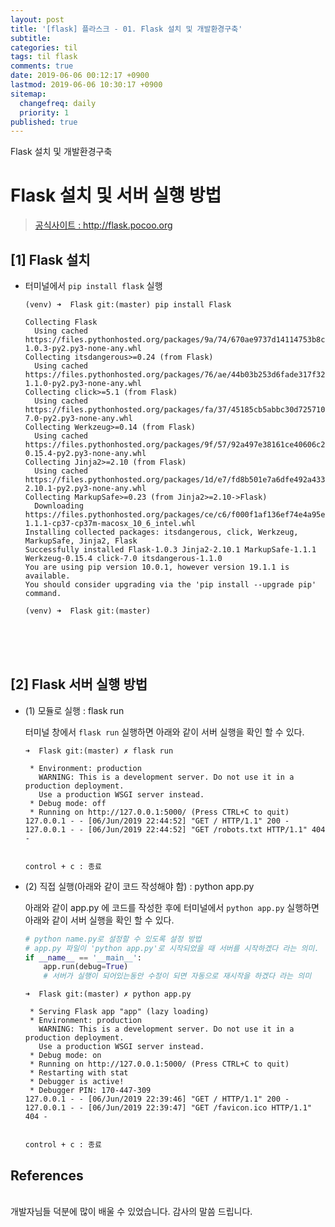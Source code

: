 ```yaml
---
layout: post
title: '[flask] 플라스크 - 01. Flask 설치 및 개발환경구축'
subtitle: 
categories: til
tags: til flask
comments: true
date: 2019-06-06 00:12:17 +0900
lastmod: 2019-06-06 10:30:17 +0900
sitemap:
  changefreq: daily
  priority: 1
published: true
---
```


Flask 설치 및 개발환경구축<br />


# Flask 설치 및 서버 실행 방법
> [공식사이트 : http://flask.pocoo.org ](http://flask.pocoo.org) 

## [1] Flask 설치

* 터미널에서 ``pip install flask`` 실행

  ```
  (venv) ➜  Flask git:(master) pip install Flask
  
  Collecting Flask
    Using cached https://files.pythonhosted.org/packages/9a/74/670ae9737d14114753b8c8fdf2e8bd212a05d3b361ab15b44937dfd40985/Flask-1.0.3-py2.py3-none-any.whl
  Collecting itsdangerous>=0.24 (from Flask)
    Using cached https://files.pythonhosted.org/packages/76/ae/44b03b253d6fade317f32c24d100b3b35c2239807046a4c953c7b89fa49e/itsdangerous-1.1.0-py2.py3-none-any.whl
  Collecting click>=5.1 (from Flask)
    Using cached https://files.pythonhosted.org/packages/fa/37/45185cb5abbc30d7257104c434fe0b07e5a195a6847506c074527aa599ec/Click-7.0-py2.py3-none-any.whl
  Collecting Werkzeug>=0.14 (from Flask)
    Using cached https://files.pythonhosted.org/packages/9f/57/92a497e38161ce40606c27a86759c6b92dd34fcdb33f64171ec559257c02/Werkzeug-0.15.4-py2.py3-none-any.whl
  Collecting Jinja2>=2.10 (from Flask)
    Using cached https://files.pythonhosted.org/packages/1d/e7/fd8b501e7a6dfe492a433deb7b9d833d39ca74916fa8bc63dd1a4947a671/Jinja2-2.10.1-py2.py3-none-any.whl
  Collecting MarkupSafe>=0.23 (from Jinja2>=2.10->Flask)
    Downloading https://files.pythonhosted.org/packages/ce/c6/f000f1af136ef74e4a95e33785921c73595c5390403f102e9b231b065b7a/MarkupSafe-1.1.1-cp37-cp37m-macosx_10_6_intel.whl
  Installing collected packages: itsdangerous, click, Werkzeug, MarkupSafe, Jinja2, Flask
  Successfully installed Flask-1.0.3 Jinja2-2.10.1 MarkupSafe-1.1.1 Werkzeug-0.15.4 click-7.0 itsdangerous-1.1.0
  You are using pip version 10.0.1, however version 19.1.1 is available.
  You should consider upgrading via the 'pip install --upgrade pip' command.
  
  (venv) ➜  Flask git:(master) 
  
  ```

<br />
<br />
<br />

## [2] Flask 서버 실행 방법

* (1) 모듈로 실행 : flask run

  터미널 창에서 ``flask run`` 실행하면 아래와 같이 서버 실행을 확인 할 수 있다.

  ```
  ➜  Flask git:(master) ✗ flask run 
  
   * Environment: production
     WARNING: This is a development server. Do not use it in a production deployment.
     Use a production WSGI server instead.
   * Debug mode: off
   * Running on http://127.0.0.1:5000/ (Press CTRL+C to quit)
  127.0.0.1 - - [06/Jun/2019 22:44:52] "GET / HTTP/1.1" 200 -
  127.0.0.1 - - [06/Jun/2019 22:44:52] "GET /robots.txt HTTP/1.1" 404 -
  
  
  control + c : 종료
  ```

  

* (2) 직접 실행(아래와 같이 코드 작성해야 함) : python app.py

  아래와 같이 app.py 에 코드를 작성한 후에 터미널에서 ``python app.py`` 실행하면 아래와 같이 서버 실행을 확인 할 수 있다.

  ```python
  # python name.py로 설정할 수 있도록 설정 방법
  # app.py 파일이 'python app.py'로 시작되었을 때 서버를 시작하겠다 라는 의미.
  if __name__ == '__main__':
      app.run(debug=True)
      # 서버가 실행이 되어있는동안 수정이 되면 자동으로 재시작을 하겠다 라는 의미
  ```

  ```
  ➜  Flask git:(master) ✗ python app.py
  
   * Serving Flask app "app" (lazy loading)
   * Environment: production
     WARNING: This is a development server. Do not use it in a production deployment.
     Use a production WSGI server instead.
   * Debug mode: on
   * Running on http://127.0.0.1:5000/ (Press CTRL+C to quit)
   * Restarting with stat
   * Debugger is active!
   * Debugger PIN: 170-447-309
  127.0.0.1 - - [06/Jun/2019 22:39:46] "GET / HTTP/1.1" 200 -
  127.0.0.1 - - [06/Jun/2019 22:39:47] "GET /favicon.ico HTTP/1.1" 404 -
  
  
  control + c : 종료
  ```




## References

<br/>
개발자님들 덕분에 많이 배울 수 있었습니다. 감사의 말씀 드립니다.<br/>